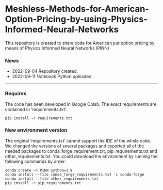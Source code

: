 # Meshless-Methods-for-American-Option-Pricing-by-using-Physics-Informed-Neural-Networks
This repository is created to share code for American put option pricing by means of Physics Informed Neural Networks (PINN)

### News
- 2022-09-04 Repository created.
- 2022-09-11 Notebook Python uploaded

---

### Requires
The code has been developed in Google Colab. The exact requirements are contained in 'requirements.txt'.

`
pip install -r requirements.txt
`

### New environment version
The original 'requirements.txt' cannot support the IDE of the whole code. We changed the versions of several packages and exported all of the needed packages to conda_forge_requirement.txt, pip_requirements.txt and other_requirements.txt. You could download the environment by running the following commands by order:

`
conda create -n PINN python=3.9
`
\
`
conda install --file conda_forge_requirements.txt -c conda-forge
`
\
`
conda install --file other_requirements.txt
`
\
`
pip install -r pip_requirements.txt
`
